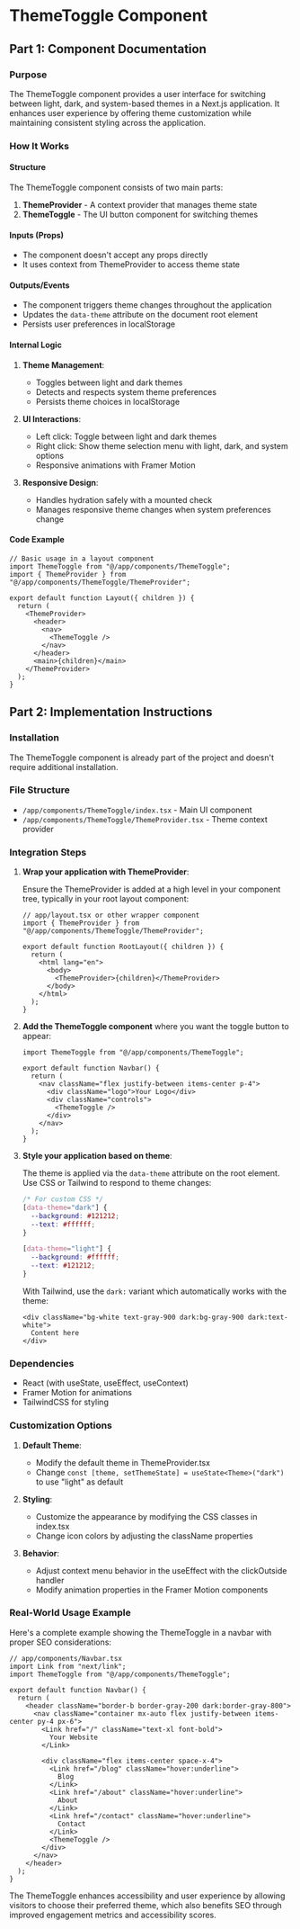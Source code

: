 # ThemeToggle Component

## Part 1: Component Documentation

### Purpose

The ThemeToggle component provides a user interface for switching between light, dark, and system-based themes in a Next.js application. It enhances user experience by offering theme customization while maintaining consistent styling across the application.

### How It Works

#### Structure

The ThemeToggle component consists of two main parts:

1. **ThemeProvider** - A context provider that manages theme state
2. **ThemeToggle** - The UI button component for switching themes

#### Inputs (Props)

- The component doesn't accept any props directly
- It uses context from ThemeProvider to access theme state

#### Outputs/Events

- The component triggers theme changes throughout the application
- Updates the `data-theme` attribute on the document root element
- Persists user preferences in localStorage

#### Internal Logic

1. **Theme Management**:

   - Toggles between light and dark themes
   - Detects and respects system theme preferences
   - Persists theme choices in localStorage

2. **UI Interactions**:

   - Left click: Toggle between light and dark themes
   - Right click: Show theme selection menu with light, dark, and system options
   - Responsive animations with Framer Motion

3. **Responsive Design**:
   - Handles hydration safely with a mounted check
   - Manages responsive theme changes when system preferences change

#### Code Example

```tsx
// Basic usage in a layout component
import ThemeToggle from "@/app/components/ThemeToggle";
import { ThemeProvider } from "@/app/components/ThemeToggle/ThemeProvider";

export default function Layout({ children }) {
  return (
    <ThemeProvider>
      <header>
        <nav>
          <ThemeToggle />
        </nav>
      </header>
      <main>{children}</main>
    </ThemeProvider>
  );
}
```

## Part 2: Implementation Instructions

### Installation

The ThemeToggle component is already part of the project and doesn't require additional installation.

### File Structure

- `/app/components/ThemeToggle/index.tsx` - Main UI component
- `/app/components/ThemeToggle/ThemeProvider.tsx` - Theme context provider

### Integration Steps

1. **Wrap your application with ThemeProvider**:

   Ensure the ThemeProvider is added at a high level in your component tree, typically in your root layout component:

   ```tsx
   // app/layout.tsx or other wrapper component
   import { ThemeProvider } from "@/app/components/ThemeToggle/ThemeProvider";

   export default function RootLayout({ children }) {
     return (
       <html lang="en">
         <body>
           <ThemeProvider>{children}</ThemeProvider>
         </body>
       </html>
     );
   }
   ```

2. **Add the ThemeToggle component** where you want the toggle button to appear:

   ```tsx
   import ThemeToggle from "@/app/components/ThemeToggle";

   export default function Navbar() {
     return (
       <nav className="flex justify-between items-center p-4">
         <div className="logo">Your Logo</div>
         <div className="controls">
           <ThemeToggle />
         </div>
       </nav>
     );
   }
   ```

3. **Style your application based on theme**:

   The theme is applied via the `data-theme` attribute on the root element. Use CSS or Tailwind to respond to theme changes:

   ```css
   /* For custom CSS */
   [data-theme="dark"] {
     --background: #121212;
     --text: #ffffff;
   }

   [data-theme="light"] {
     --background: #ffffff;
     --text: #121212;
   }
   ```

   With Tailwind, use the `dark:` variant which automatically works with the theme:

   ```tsx
   <div className="bg-white text-gray-900 dark:bg-gray-900 dark:text-white">
     Content here
   </div>
   ```

### Dependencies

- React (with useState, useEffect, useContext)
- Framer Motion for animations
- TailwindCSS for styling

### Customization Options

1. **Default Theme**:

   - Modify the default theme in ThemeProvider.tsx
   - Change `const [theme, setThemeState] = useState<Theme>("dark")` to use "light" as default

2. **Styling**:

   - Customize the appearance by modifying the CSS classes in index.tsx
   - Change icon colors by adjusting the className properties

3. **Behavior**:
   - Adjust context menu behavior in the useEffect with the clickOutside handler
   - Modify animation properties in the Framer Motion components

### Real-World Usage Example

Here's a complete example showing the ThemeToggle in a navbar with proper SEO considerations:

```tsx
// app/components/Navbar.tsx
import Link from "next/link";
import ThemeToggle from "@/app/components/ThemeToggle";

export default function Navbar() {
  return (
    <header className="border-b border-gray-200 dark:border-gray-800">
      <nav className="container mx-auto flex justify-between items-center py-4 px-6">
        <Link href="/" className="text-xl font-bold">
          Your Website
        </Link>

        <div className="flex items-center space-x-4">
          <Link href="/blog" className="hover:underline">
            Blog
          </Link>
          <Link href="/about" className="hover:underline">
            About
          </Link>
          <Link href="/contact" className="hover:underline">
            Contact
          </Link>
          <ThemeToggle />
        </div>
      </nav>
    </header>
  );
}
```

The ThemeToggle enhances accessibility and user experience by allowing visitors to choose their preferred theme, which also benefits SEO through improved engagement metrics and accessibility scores.
